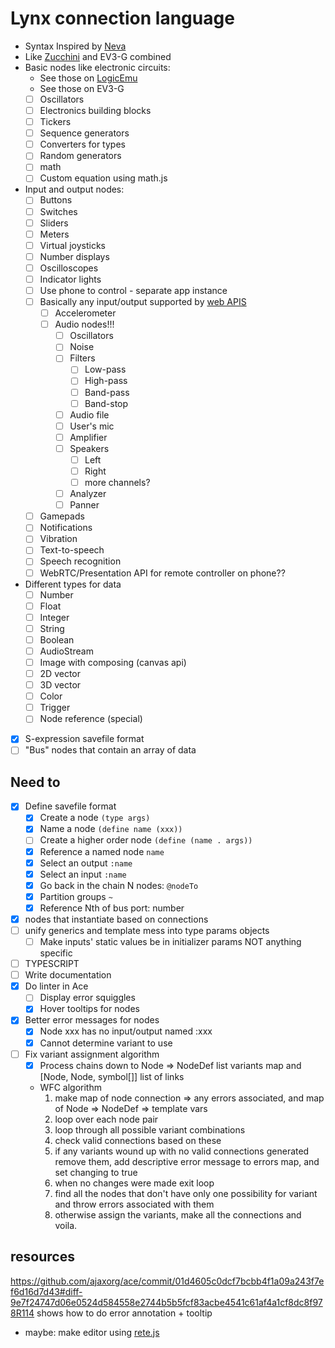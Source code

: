# Lynx connection language

* Syntax Inspired by [Neva](https://github.com/nevalang/neva)
* Like [Zucchini](https://esolangs.org/wiki/Zucchini) and EV3-G combined
* Basic nodes like electronic circuits:
    * See those on [LogicEmu](https://lodev.org/logicemu/)
    * See those on EV3-G
    * [ ] Oscillators
    * [ ] Electronics building blocks
    * [ ] Tickers
    * [ ] Sequence generators
    * [ ] Converters for types
    * [ ] Random generators
    * [ ] math
    * [ ] Custom equation using math.js
* Input and output nodes:
    * [ ] Buttons
    * [ ] Switches
    * [ ] Sliders
    * [ ] Meters
    * [ ] Virtual joysticks
    * [ ] Number displays
    * [ ] Oscilloscopes
    * [ ] Indicator lights
    * [ ] Use phone to control - separate app instance
    * [ ] Basically any input/output supported by [web APIS](https://developer.mozilla.org/en-US/docs/Web/API)
        * [ ] Accelerometer
        * [ ] Audio nodes!!!
            * [ ] Oscillators
            * [ ] Noise
            * [ ] Filters
                * [ ] Low-pass
                * [ ] High-pass
                * [ ] Band-pass
                * [ ] Band-stop
            * [ ] Audio file
            * [ ] User's mic
            * [ ] Amplifier
            * [ ] Speakers
                * [ ] Left
                * [ ] Right
                * [ ] more channels?
            * [ ] Analyzer
            * [ ] Panner
    * [ ] Gamepads
    * [ ] Notifications
    * [ ] Vibration
    * [ ] Text-to-speech
    * [ ] Speech recognition
    * [ ] WebRTC/Presentation API for remote controller on phone??
* Different types for data
    * [ ] Number
    * [ ] Float
    * [ ] Integer
    * [ ] String
    * [ ] Boolean
    * [ ] AudioStream
    * [ ] Image with composing (canvas api)
    * [ ] 2D vector
    * [ ] 3D vector
    * [ ] Color
    * [ ] Trigger
    * [ ] Node reference (special)
* [X] S-expression savefile format
* [ ] "Bus" nodes that contain an array of data

## Need to

* [X] Define savefile format
    * [X] Create a node `(type args)`
    * [X] Name a node `(define name (xxx))`
    * [ ] Create a higher order node `(define (name . args))`
    * [X] Reference a named node `name`
    * [X] Select an output `:name`
    * [X] Select an input `:name`
    * [X] Go back in the chain N nodes: `@nodeTo`
    * [X] Partition groups `~`
    * [X] Reference Nth of bus port: number
* [X] nodes that instantiate based on connections
* [ ] unify generics and template mess into type params objects
    * [ ] Make inputs' static values be in initializer params NOT anything specific
* [ ] TYPESCRIPT
* [ ] Write documentation
* [X] Do linter in Ace
    * [ ] Display error squiggles
    * [X] Hover tooltips for nodes
* [X] Better error messages for nodes
    * [X] Node xxx has no input/output named :xxx
    * [X] Cannot determine variant to use
* [ ] Fix variant assignment algorithm
    * [X] Process chains down to Node => NodeDef list variants map and \[Node, Node, symbol[]] list of links
    * WFC algorithm
        1. make map of node connection => any errors associated, and map of Node => NodeDef => template vars
        2. loop over each node pair
        3. loop through all possible variant combinations
        4. check valid connections based on these
        5. if any variants wound up with no valid connections generated remove them, add descriptive error message to errors map, and set changing to true
        6. when no changes were made exit loop
        7. find all the nodes that don't have only one possibility for variant and throw errors associated with them
        8. otherwise assign the variants, make all the connections and voila.

## resources

<https://github.com/ajaxorg/ace/commit/01d4605c0dcf7bcbb4f1a09a243f7ef6d16d7d43#diff-9e7f24747d06e0524d584558e2744b5b5fcf83acbe4541c61af4a1cf8dc8f978R114> shows how to do error annotation + tooltip

* maybe: make editor using [rete.js](https://retejs.org)
